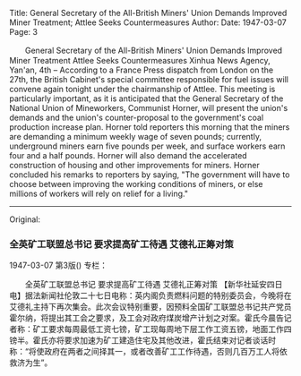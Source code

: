 Title: General Secretary of the All-British Miners' Union Demands Improved Miner Treatment; Attlee Seeks Countermeasures
Author:
Date: 1947-03-07
Page: 3

　　General Secretary of the All-British Miners' Union
    Demands Improved Miner Treatment
    Attlee Seeks Countermeasures
    Xinhua News Agency, Yan'an, 4th – According to a France Press dispatch from London on the 27th, the British Cabinet's special committee responsible for fuel issues will convene again tonight under the chairmanship of Attlee. This meeting is particularly important, as it is anticipated that the General Secretary of the National Union of Mineworkers, Communist Horner, will present the union's demands and the union's counter-proposal to the government's coal production increase plan. Horner told reporters this morning that the miners are demanding a minimum weekly wage of seven pounds; currently, underground miners earn five pounds per week, and surface workers earn four and a half pounds. Horner will also demand the accelerated construction of housing and other improvements for miners. Horner concluded his remarks to reporters by saying, "The government will have to choose between improving the working conditions of miners, or else millions of workers will rely on relief for a living."



<hr /> 

Original: 


### 全英矿工联盟总书记  要求提高矿工待遇  艾德礼正筹对策

1947-03-07
第3版()
专栏：

　　全英矿工联盟总书记
    要求提高矿工待遇
    艾德礼正筹对策
    【新华社延安四日电】据法新闻社伦敦二十七日电称：英内阁负责燃料问题的特别委员会，今晚将在艾德礼主持下再次集会。此次会议特别重要，因预料全国矿工联盟总书记共产党员霍尔纳，将提出其工会之要求，及工会对政府煤炭增产计划之对案。霍氏今晨告记者称：矿工要求每周最低工资七镑，矿工现每周地下层工作工资五镑，地面工作四镑半。霍氏亦将要求加速为矿工建造住宅及其他改进，霍氏结束对记者谈话时称：“将使政府在两者之间择其一，或者改善矿工工作待遇，否则几百万工人将依救济为生”。
